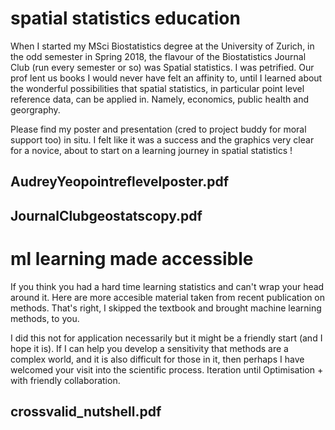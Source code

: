 # spatial statistics education

When I started my MSci Biostatistics degree at the University of Zurich, in the odd semester in Spring 2018, the flavour of the Biostatistics Journal Club (run every semester or so) was Spatial statistics. I was petrified. Our prof lent us books I would never have felt an affinity to, until I learned about the wonderful possibilities that spatial statistics, in particular point level reference data, can be applied in. Namely, economics, public health and georgraphy. 

Please find my poster and presentation (cred to project buddy for moral support too) in situ. I felt like it was a success and the graphics very clear for a novice, about to start on a learning journey in spatial statistics !

## AudreyYeopointreflevelposter.pdf
## JournalClubgeostatscopy.pdf

# ml learning made accessible

If you think you had a hard time learning statistics and can't wrap your head around it. Here are more accesible material taken from recent publication on methods. That's right, I skipped the textbook and brought machine learning methods, to you. 

I did this not for application necessarily but it might be a friendly start (and I hope it is). If I can help you develop a sensitivity that methods are a complex world, and it is also difficult for those in it, then perhaps I have welcomed your visit into the scientific process. Iteration until Optimisation + with friendly collaboration. 

## crossvalid_nutshell.pdf
